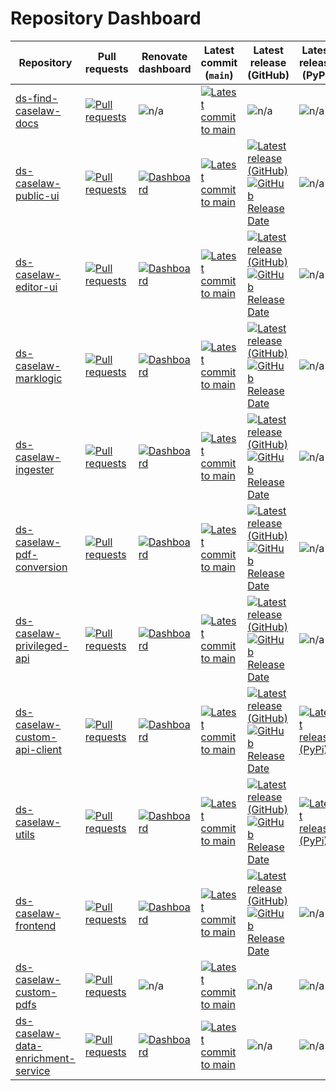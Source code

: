 # Repository Dashboard

<!-- This file is automatically generated from scripts/build_repo_lists. You shouldn't edit it manually. -->

| Repository                                                                                                   | Pull requests                                                                                                                                                                                       | Renovate dashboard                                                                                                                             | Latest commit (`main`)                                                                                                                                                                                               | Latest release (GitHub)                                                                                                                                                                                                                                                                                                                                                                                                             | Latest release (PyPi)                                                                                                                                      |
| ------------------------------------------------------------------------------------------------------------ | --------------------------------------------------------------------------------------------------------------------------------------------------------------------------------------------------- | ---------------------------------------------------------------------------------------------------------------------------------------------- | -------------------------------------------------------------------------------------------------------------------------------------------------------------------------------------------------------------------- | ----------------------------------------------------------------------------------------------------------------------------------------------------------------------------------------------------------------------------------------------------------------------------------------------------------------------------------------------------------------------------------------------------------------------------------- | ---------------------------------------------------------------------------------------------------------------------------------------------------------- |
| [ds-find-caselaw-docs](https://github.com/nationalarchives/ds-find-caselaw-docs)                             | [![Pull requests](https://img.shields.io/github/issues-pr/nationalarchives/ds-find-caselaw-docs?label)](https://github.com/nationalarchives/ds-find-caselaw-docs/pulls)                             | ![n/a](https://img.shields.io/badge/-n%2Fa-eee)                                                                                                | [![Latest commit to main](https://img.shields.io/github/last-commit/nationalarchives/ds-find-caselaw-docs/main?label)](https://github.com/nationalarchives/ds-find-caselaw-docs/commits)                             | ![n/a](https://img.shields.io/badge/-n%2Fa-eee)                                                                                                                                                                                                                                                                                                                                                                                     | ![n/a](https://img.shields.io/badge/-n%2Fa-eee)                                                                                                            |
| [ds-caselaw-public-ui](https://github.com/nationalarchives/ds-caselaw-public-ui)                             | [![Pull requests](https://img.shields.io/github/issues-pr/nationalarchives/ds-caselaw-public-ui?label)](https://github.com/nationalarchives/ds-caselaw-public-ui/pulls)                             | [![Dashboard](https://img.shields.io/badge/-Dashboard-445)](https://github.com/nationalarchives/ds-caselaw-public-ui/issues/819)               | [![Latest commit to main](https://img.shields.io/github/last-commit/nationalarchives/ds-caselaw-public-ui/main?label)](https://github.com/nationalarchives/ds-caselaw-public-ui/commits)                             | [![Latest release (GitHub)](https://img.shields.io/github/v/release/nationalarchives/ds-caselaw-public-ui?label&sort=semver)](https://github.com/nationalarchives/ds-caselaw-public-ui/releases)<br>[![GitHub Release Date](https://img.shields.io/github/release-date/nationalarchives/ds-caselaw-public-ui?label&sort=semver)](https://github.com/nationalarchives/ds-caselaw-public-ui/releases)                                 | ![n/a](https://img.shields.io/badge/-n%2Fa-eee)                                                                                                            |
| [ds-caselaw-editor-ui](https://github.com/nationalarchives/ds-caselaw-editor-ui)                             | [![Pull requests](https://img.shields.io/github/issues-pr/nationalarchives/ds-caselaw-editor-ui?label)](https://github.com/nationalarchives/ds-caselaw-editor-ui/pulls)                             | [![Dashboard](https://img.shields.io/badge/-Dashboard-445)](https://github.com/nationalarchives/ds-caselaw-editor-ui/issues/1051)              | [![Latest commit to main](https://img.shields.io/github/last-commit/nationalarchives/ds-caselaw-editor-ui/main?label)](https://github.com/nationalarchives/ds-caselaw-editor-ui/commits)                             | [![Latest release (GitHub)](https://img.shields.io/github/v/release/nationalarchives/ds-caselaw-editor-ui?label&sort=semver)](https://github.com/nationalarchives/ds-caselaw-editor-ui/releases)<br>[![GitHub Release Date](https://img.shields.io/github/release-date/nationalarchives/ds-caselaw-editor-ui?label&sort=semver)](https://github.com/nationalarchives/ds-caselaw-editor-ui/releases)                                 | ![n/a](https://img.shields.io/badge/-n%2Fa-eee)                                                                                                            |
| [ds-caselaw-marklogic](https://github.com/nationalarchives/ds-caselaw-marklogic)                             | [![Pull requests](https://img.shields.io/github/issues-pr/nationalarchives/ds-caselaw-marklogic?label)](https://github.com/nationalarchives/ds-caselaw-marklogic/pulls)                             | [![Dashboard](https://img.shields.io/badge/-Dashboard-445)](https://github.com/nationalarchives/ds-caselaw-marklogic/issues/74)                | [![Latest commit to main](https://img.shields.io/github/last-commit/nationalarchives/ds-caselaw-marklogic/main?label)](https://github.com/nationalarchives/ds-caselaw-marklogic/commits)                             | [![Latest release (GitHub)](https://img.shields.io/github/v/release/nationalarchives/ds-caselaw-marklogic?label&sort=semver)](https://github.com/nationalarchives/ds-caselaw-marklogic/releases)<br>[![GitHub Release Date](https://img.shields.io/github/release-date/nationalarchives/ds-caselaw-marklogic?label&sort=semver)](https://github.com/nationalarchives/ds-caselaw-marklogic/releases)                                 | ![n/a](https://img.shields.io/badge/-n%2Fa-eee)                                                                                                            |
| [ds-caselaw-ingester](https://github.com/nationalarchives/ds-caselaw-ingester)                               | [![Pull requests](https://img.shields.io/github/issues-pr/nationalarchives/ds-caselaw-ingester?label)](https://github.com/nationalarchives/ds-caselaw-ingester/pulls)                               | [![Dashboard](https://img.shields.io/badge/-Dashboard-445)](https://github.com/nationalarchives/ds-caselaw-ingester/issues/82)                 | [![Latest commit to main](https://img.shields.io/github/last-commit/nationalarchives/ds-caselaw-ingester/main?label)](https://github.com/nationalarchives/ds-caselaw-ingester/commits)                               | [![Latest release (GitHub)](https://img.shields.io/github/v/release/nationalarchives/ds-caselaw-ingester?label&sort=semver)](https://github.com/nationalarchives/ds-caselaw-ingester/releases)<br>[![GitHub Release Date](https://img.shields.io/github/release-date/nationalarchives/ds-caselaw-ingester?label&sort=semver)](https://github.com/nationalarchives/ds-caselaw-ingester/releases)                                     | ![n/a](https://img.shields.io/badge/-n%2Fa-eee)                                                                                                            |
| [ds-caselaw-pdf-conversion](https://github.com/nationalarchives/ds-caselaw-pdf-conversion)                   | [![Pull requests](https://img.shields.io/github/issues-pr/nationalarchives/ds-caselaw-pdf-conversion?label)](https://github.com/nationalarchives/ds-caselaw-pdf-conversion/pulls)                   | [![Dashboard](https://img.shields.io/badge/-Dashboard-445)](https://github.com/nationalarchives/ds-caselaw-pdf-conversion/issues/31)           | [![Latest commit to main](https://img.shields.io/github/last-commit/nationalarchives/ds-caselaw-pdf-conversion/main?label)](https://github.com/nationalarchives/ds-caselaw-pdf-conversion/commits)                   | [![Latest release (GitHub)](https://img.shields.io/github/v/release/nationalarchives/ds-caselaw-pdf-conversion?label&sort=semver)](https://github.com/nationalarchives/ds-caselaw-pdf-conversion/releases)<br>[![GitHub Release Date](https://img.shields.io/github/release-date/nationalarchives/ds-caselaw-pdf-conversion?label&sort=semver)](https://github.com/nationalarchives/ds-caselaw-pdf-conversion/releases)             | ![n/a](https://img.shields.io/badge/-n%2Fa-eee)                                                                                                            |
| [ds-caselaw-privileged-api](https://github.com/nationalarchives/ds-caselaw-privileged-api)                   | [![Pull requests](https://img.shields.io/github/issues-pr/nationalarchives/ds-caselaw-privileged-api?label)](https://github.com/nationalarchives/ds-caselaw-privileged-api/pulls)                   | [![Dashboard](https://img.shields.io/badge/-Dashboard-445)](https://github.com/nationalarchives/ds-caselaw-privileged-api/issues/182)          | [![Latest commit to main](https://img.shields.io/github/last-commit/nationalarchives/ds-caselaw-privileged-api/main?label)](https://github.com/nationalarchives/ds-caselaw-privileged-api/commits)                   | [![Latest release (GitHub)](https://img.shields.io/github/v/release/nationalarchives/ds-caselaw-privileged-api?label&sort=semver)](https://github.com/nationalarchives/ds-caselaw-privileged-api/releases)<br>[![GitHub Release Date](https://img.shields.io/github/release-date/nationalarchives/ds-caselaw-privileged-api?label&sort=semver)](https://github.com/nationalarchives/ds-caselaw-privileged-api/releases)             | ![n/a](https://img.shields.io/badge/-n%2Fa-eee)                                                                                                            |
| [ds-caselaw-custom-api-client](https://github.com/nationalarchives/ds-caselaw-custom-api-client)             | [![Pull requests](https://img.shields.io/github/issues-pr/nationalarchives/ds-caselaw-custom-api-client?label)](https://github.com/nationalarchives/ds-caselaw-custom-api-client/pulls)             | [![Dashboard](https://img.shields.io/badge/-Dashboard-445)](https://github.com/nationalarchives/ds-caselaw-custom-api-client/issues/283)       | [![Latest commit to main](https://img.shields.io/github/last-commit/nationalarchives/ds-caselaw-custom-api-client/main?label)](https://github.com/nationalarchives/ds-caselaw-custom-api-client/commits)             | [![Latest release (GitHub)](https://img.shields.io/github/v/release/nationalarchives/ds-caselaw-custom-api-client?label&sort=semver)](https://github.com/nationalarchives/ds-caselaw-custom-api-client/releases)<br>[![GitHub Release Date](https://img.shields.io/github/release-date/nationalarchives/ds-caselaw-custom-api-client?label&sort=semver)](https://github.com/nationalarchives/ds-caselaw-custom-api-client/releases) | [![Latest release (PyPi)](https://img.shields.io/pypi/v/ds-caselaw-marklogic-api-client?label)](https://pypi.org/project/ds-caselaw-marklogic-api-client/) |
| [ds-caselaw-utils](https://github.com/nationalarchives/ds-caselaw-utils)                                     | [![Pull requests](https://img.shields.io/github/issues-pr/nationalarchives/ds-caselaw-utils?label)](https://github.com/nationalarchives/ds-caselaw-utils/pulls)                                     | [![Dashboard](https://img.shields.io/badge/-Dashboard-445)](https://github.com/nationalarchives/ds-caselaw-utils/issues/56)                    | [![Latest commit to main](https://img.shields.io/github/last-commit/nationalarchives/ds-caselaw-utils/main?label)](https://github.com/nationalarchives/ds-caselaw-utils/commits)                                     | [![Latest release (GitHub)](https://img.shields.io/github/v/release/nationalarchives/ds-caselaw-utils?label&sort=semver)](https://github.com/nationalarchives/ds-caselaw-utils/releases)<br>[![GitHub Release Date](https://img.shields.io/github/release-date/nationalarchives/ds-caselaw-utils?label&sort=semver)](https://github.com/nationalarchives/ds-caselaw-utils/releases)                                                 | [![Latest release (PyPi)](https://img.shields.io/pypi/v/ds-caselaw-utils?label)](https://pypi.org/project/ds-caselaw-utils/)                               |
| [ds-caselaw-frontend](https://github.com/nationalarchives/ds-caselaw-frontend)                               | [![Pull requests](https://img.shields.io/github/issues-pr/nationalarchives/ds-caselaw-frontend?label)](https://github.com/nationalarchives/ds-caselaw-frontend/pulls)                               | [![Dashboard](https://img.shields.io/badge/-Dashboard-445)](https://github.com/nationalarchives/ds-caselaw-frontend/issues/3)                  | [![Latest commit to main](https://img.shields.io/github/last-commit/nationalarchives/ds-caselaw-frontend/main?label)](https://github.com/nationalarchives/ds-caselaw-frontend/commits)                               | [![Latest release (GitHub)](https://img.shields.io/github/v/release/nationalarchives/ds-caselaw-frontend?label&sort=semver)](https://github.com/nationalarchives/ds-caselaw-frontend/releases)<br>[![GitHub Release Date](https://img.shields.io/github/release-date/nationalarchives/ds-caselaw-frontend?label&sort=semver)](https://github.com/nationalarchives/ds-caselaw-frontend/releases)                                     | ![n/a](https://img.shields.io/badge/-n%2Fa-eee)                                                                                                            |
| [ds-caselaw-custom-pdfs](https://github.com/nationalarchives/ds-caselaw-custom-pdfs)                         | [![Pull requests](https://img.shields.io/github/issues-pr/nationalarchives/ds-caselaw-custom-pdfs?label)](https://github.com/nationalarchives/ds-caselaw-custom-pdfs/pulls)                         | ![n/a](https://img.shields.io/badge/-n%2Fa-eee)                                                                                                | [![Latest commit to main](https://img.shields.io/github/last-commit/nationalarchives/ds-caselaw-custom-pdfs/main?label)](https://github.com/nationalarchives/ds-caselaw-custom-pdfs/commits)                         | ![n/a](https://img.shields.io/badge/-n%2Fa-eee)                                                                                                                                                                                                                                                                                                                                                                                     | ![n/a](https://img.shields.io/badge/-n%2Fa-eee)                                                                                                            |
| [ds-caselaw-data-enrichment-service](https://github.com/nationalarchives/ds-caselaw-data-enrichment-service) | [![Pull requests](https://img.shields.io/github/issues-pr/nationalarchives/ds-caselaw-data-enrichment-service?label)](https://github.com/nationalarchives/ds-caselaw-data-enrichment-service/pulls) | [![Dashboard](https://img.shields.io/badge/-Dashboard-445)](https://github.com/nationalarchives/ds-caselaw-data-enrichment-service/issues/235) | [![Latest commit to main](https://img.shields.io/github/last-commit/nationalarchives/ds-caselaw-data-enrichment-service/main?label)](https://github.com/nationalarchives/ds-caselaw-data-enrichment-service/commits) | ![n/a](https://img.shields.io/badge/-n%2Fa-eee)                                                                                                                                                                                                                                                                                                                                                                                     | ![n/a](https://img.shields.io/badge/-n%2Fa-eee)                                                                                                            |
